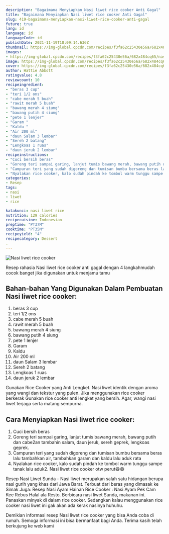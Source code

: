 ```yaml
---
description: "Bagaimana Menyiapkan Nasi liwet rice cooker Anti Gagal"
title: "Bagaimana Menyiapkan Nasi liwet rice cooker Anti Gagal"
slug: 419-bagaimana-menyiapkan-nasi-liwet-rice-cooker-anti-gagal
future: true
lang: id
language: id
languageCode: id
publishDate: 2021-11-19T18:09:14.636Z 
thumbnail: https://img-global.cpcdn.com/recipes/f3fa62c25430e56a/682x484cq65/nasi-liwet-rice-cooker-foto-resep-utama.png
images:
- https://img-global.cpcdn.com/recipes/f3fa62c25430e56a/682x484cq65/nasi-liwet-rice-cooker-foto-resep-utama.png
image: https://img-global.cpcdn.com/recipes/f3fa62c25430e56a/682x484cq65/nasi-liwet-rice-cooker-foto-resep-utama.png
cover: https://img-global.cpcdn.com/recipes/f3fa62c25430e56a/682x484cq65/nasi-liwet-rice-cooker-foto-resep-utama.png
author: Hattie Abbott
ratingvalue: 4.8
reviewcount: 10
recipeingredient:
- "beras 3 cup"
- "teri 1/2 ons"
- "cabe merah 5 buah"
- "rawit merah 5 buah"
- "bawang merah 4 siung"
- "bawang putih 4 siung"
- "pete 1 lenjer"
- "Garam "
- "Kaldu "
- "Air 200 ml"
- "daun Salam 3 lembar"
- "Sereh 2 batang"
- "Lengkoas 1 ruas"
- "daun jeruk 2 lembar"
recipeinstructions:
- "Cuci bersih beras"
- "Goreng teri sampai garing, lanjut tumis bawang merah, bawang putih dan cabe2an tambahin salam, daun jeruk, sereh geprek, lengkoas geprek."
- "Campuran teri yang sudah digoreng dan tumisan bumbu bersama beras lalu tambahkan air, tambahkan garam dan kaldu lalu aduk rata"
- "Nyalakan rice cooker, kalo sudah pindah ke tombol warm tunggu sampe tanak lalu aduk2. Nasi liwet rice cooker otw perut😄😄"
categories:
- Resep
tags:
- nasi
- liwet
- rice

katakunci: nasi liwet rice 
nutrition: 129 calories
recipecuisine: Indonesian
preptime: "PT37M"
cooktime: "PT35M"
recipeyield: "4"
recipecategory: Dessert
. 
---
```



![Nasi liwet rice cooker](https://img-global.cpcdn.com/recipes/f3fa62c25430e56a/682x484cq65/nasi-liwet-rice-cooker-foto-resep-utama.png)

Resep rahasia Nasi liwet rice cooker  anti gagal dengan 4 langkahmudah cocok banget jika digunakan untuk menjamu tamu

<!--inarticleads1-->

## Bahan-bahan Yang Digunakan Dalam Pembuatan Nasi liwet rice cooker:

1. beras 3 cup
1. teri 1/2 ons
1. cabe merah 5 buah
1. rawit merah 5 buah
1. bawang merah 4 siung
1. bawang putih 4 siung
1. pete 1 lenjer
1. Garam 
1. Kaldu 
1. Air 200 ml
1. daun Salam 3 lembar
1. Sereh 2 batang
1. Lengkoas 1 ruas
1. daun jeruk 2 lembar

Gunakan Rice Cooker yang Anti Lengket. Nasi liwet identik dengan aroma yang wangi dan tekstur yang pulen. Jika menggunakan rice cooker berkerak Gunakan rice cooker anti lengket yang bersih. Agar, wangi nasi liwet terjaga serta matang sempurna. 

<!--inarticleads2-->

## Cara Menyiapkan Nasi liwet rice cooker:

1. Cuci bersih beras
1. Goreng teri sampai garing, lanjut tumis bawang merah, bawang putih dan cabe2an tambahin salam, daun jeruk, sereh geprek, lengkoas geprek.
1. Campuran teri yang sudah digoreng dan tumisan bumbu bersama beras lalu tambahkan air, tambahkan garam dan kaldu lalu aduk rata
1. Nyalakan rice cooker, kalo sudah pindah ke tombol warm tunggu sampe tanak lalu aduk2. Nasi liwet rice cooker otw perut😄😄


Resep Nasi Liwet Sunda - Nasi liwet merupakan salah satu hidangan berupa nasi gurih yang khas dari Jawa Barat. Terbuat dari beras yang dimasak ke Simak Juga: Resep Nasi Ayam Hainan Rice Cooker : Nasi Ayam Pek Cam Kee Rebus Halal ala Resto. Berbicara nasi liwet Sunda, makanan ini. Panaskan minyak di dalam rice cooker. Sedangkan kalau menggunakan rice cooker nasi liwet ini gak akan ada kerak nasinya huhuhu. 

Demikian informasi  resep Nasi liwet rice cooker   yang bisa Anda coba di rumah. Semoga informasi ini bisa bermanfaat bagi Anda. Terima kasih telah berkujung ke web kami
